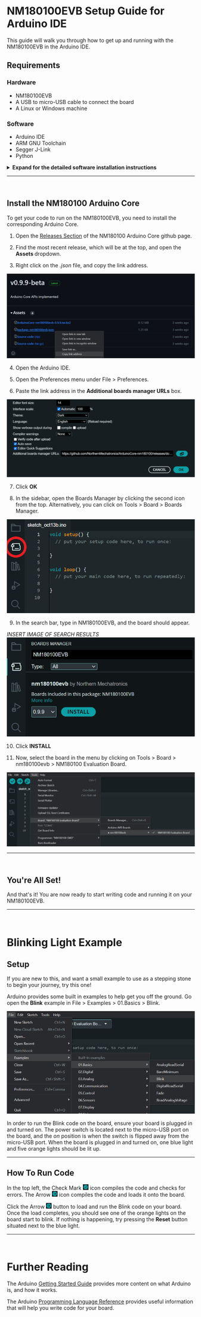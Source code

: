 # NM180100EVB Setup Guide for Arduino IDE

This guide will walk you through how to get up and running with the NM180100EVB in the Arduino IDE. 

## Requirements

### Hardware
* NM180100EVB
* A USB to micro-USB cable to connect the board
* A Linux or Windows machine

### Software
* Arduino IDE
* ARM GNU Toolchain
* Segger J-Link
* Python

<details>

<summary><b>Expand for the detailed software installation instructions </b></summary>

</br>

### Install Arduino IDE

The Arduino IDE is where you will write the code that will run on the NM180100EVB.

<a href="https://www.arduino.cc/en/software" target="_blank"><b>Download Arduino IDE</b></a>

<a href="https://docs.arduino.cc/software/ide-v2/tutorials/getting-started/ide-v2-downloading-and-installing" target="_blank"><b>Installation Instructions</b></a>

---

</br>

### Install ARM GNU Toolchain

The ARM GNU Toolchain is used for compiling and building.

<a href="https://developer.arm.com/downloads/-/arm-gnu-toolchain-downloads" target="_blank"><b>Download ARM GNU Toolchain</b></a>

<details>

<summary>Windows</summary>

1. Download and install the Windows hosted cross toolchains.

> arm-gnu-toolchain-11.3.rel1-mingw-w64-i686-arm-none-eabi.exe

2. Add the compiler to your PATH using the **Add path to environment variable** checkbox.

![Arm Compiler Path](./res/arm_compiler_path.png)

</details>

<details>

<summary>Linux</summary>

1. Download the Linux hosted cross toolchains

> arm-gnu-toolchain-11.3.rel1-x86_64-arm-none-eabi.tar.xz

2. Extract the toolchain files to the directory where it will be stored. For example, to install the toolchain to `/opt` type the following

` sudo tar -xvf arm-gnu-toolchain-11.3.rel1-x86_64-arm-none-eabi.tar.xz -C /opt`

3. Add the compiler to your PATH.
</details>

---

</br>

### Install SEGGER J-Link

SEGGER J-Link is used to program and debug the NM180100EVB board.

<a href="https://www.segger.com/downloads/jlink/#J-LinkSoftwareAndDocumentationPack" target="_blank"><b>Download J-Link Software and Documentation Pack</b></a>

<details>
<summary>Details</summary>

1. Download the official J-Link Software and Documentation pack. The exact version will depend on your operating system. Download the version that applies to your operating system.

2. Add J-Link to your PATH.
</details>

---

</br>

### Install Python

<details>

<summary>Windows</summary>

1. Download the latest version of Python 3 from the <a href="https://www.python.org/downloads/windows/" target="_blank">Downloads page</a>.

2. Use the Installation Wizard to add Python 3 to your PATH.

![Python Installer](./res/python_installer.png)

3. Verify that the installation was successful by running the following command in a command prompt:

`python --version`

</details>

<details>
<summary>Linux</summary>

Python is usually pre-installed in Linux. If not, you can run the following command in a terminal to install Python

`sudo apt-get install python3`

</details>

</details>

---

</br>

## Install the NM180100 Arduino Core

To get your code to run on the NM180100EVB, you need to install the corresponding Arduino Core. 

1. Open the <a href="https://github.com/NorthernMechatronics/ArduinoCore-nm180100/releases" target="_blank">Releases Section</a> of the NM180100 Arduino Core github page. 

2. Find the most recent release, which will be at the top, and open the <b> Assets </b> dropdown.

3. Right click on the <i>.json</i> file, and copy the link address.

![Copy the JSON link](./res/json_link_copy.png)

4. Open the Arduino IDE.

5. Open the Preferences menu under File > Preferences.

6. Paste the link address in the <b>Additional boards manager URLs</b> box.

![Paste the JSON link in the boards manager box](./res/arduino_ide_preferences_paste.png)

7. Click <b>OK</b>

8. In the sidebar, open the Boards Manager by clicking the second icon from the top. Alternatively, you can click on Tools > Board > Boards Manager.

![Board select icon location](./res/board_select_navigation.png)

9. In the search bar, type in NM180100EVB, and the board should appear.

*INSERT IMAGE OF SEARCH RESULTS*
![Board search results](./res/board_search_results.png)

10. Click <b>INSTALL</b>

11. Now, select the board in the menu by clicking on Tools > Board > nm180100evb > NM180100 Evaluation Board.

![Board select menu traversal](./res/board_select_menu_traverse.png)

---

</br>

## You're All Set!

And that's it! You are now ready to start writing code and running it on your NM180100EVB. 

---

</br>

# Blinking Light Example

## Setup

If you are new to this, and want a small example to use as a stepping stone to begin your journey, try this one!
</br>

Arduino provides some built in examples to help get you off the ground. Go open the <b>Blink</b> example in File > Examples > 01.Basics > Blink.

![Menu traversal for blink example](./res/blink_menu_traverse.png)

In order to run the Blink code on the board, ensure your board is plugged in and turned on. The power switch is located next to the micro-USB port on the board, and the <i>on</i> position is when the switch is flipped away from the micro-USB port. When the board is plugged in and turned on, one blue light and five orange lights should be lit up. 

---

## How To Run Code

In the top left, the Check Mark <img src="./res/check_icon.png" width="15" height="15"><!--[Check mark icon](./res/check_icon.png)--> icon compiles the code and checks for errors. The Arrow <img src="./res/arrow_icon.png" width="15" height="15"> icon compiles the code and loads it onto the board. 

Click the Arrow <img src="./res/arrow_icon.png" width="15" height="15"> button to load and run the Blink code on your board. Once the load completes, you should see one of the orange lights on the board start to blink. If nothing is happening, try pressing the <b>Reset</b> button situated next to the blue light. 

---

</br>

# Further Reading

The Arduino <a href="https://www.arduino.cc/en/Guide" target="_blank">Getting Started Guide</a> provides more content on what Arduino is, and how it works. 

The Arduino <a href="https://www.arduino.cc/reference/en/" target="_blank">Programming Language Reference</a> provides useful information that will help you write code for your board.